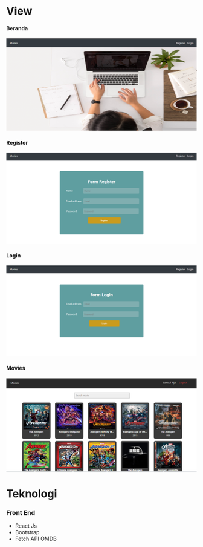 # View

#### Beranda
<img src="https://github.com/samsul-rijal/dot-technical-test/blob/master/src/assets/screenshot/beranda.png" style="text-align : center;" > </img>

#### Register
<img src="https://github.com/samsul-rijal/dot-technical-test/blob/master/src/assets/screenshot/register.png" style="text-align : center;" > </img>

#### Login
<img src="https://github.com/samsul-rijal/dot-technical-test/blob/master/src/assets/screenshot/login.png" style="text-align : center;" > </img>

#### Movies
<img src="https://github.com/samsul-rijal/dot-technical-test/blob/master/src/assets/screenshot/movies.png" style="text-align : center;" > </img>


# Teknologi

### Front End
- React Js
- Bootstrap
- Fetch API OMDB